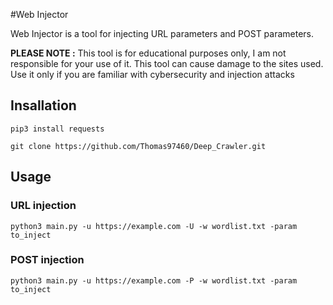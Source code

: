 #Web Injector

Web Injector is a tool for injecting URL parameters and POST parameters.

**PLEASE NOTE :** This tool is for educational purposes only, I am not responsible for your use of it. This tool can cause damage to the sites used. Use it only if you are familiar with cybersecurity and injection attacks

## Insallation
`pip3 install requests`

`git clone https://github.com/Thomas97460/Deep_Crawler.git`

## Usage

### URL injection

`python3 main.py -u https://example.com -U -w wordlist.txt -param to_inject`

### POST injection

`python3 main.py -u https://example.com -P -w wordlist.txt -param to_inject`


